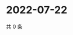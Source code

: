 # 2022-07-22

共 0 条

<!-- BEGIN WEIBO -->
<!-- 最后更新时间 Fri Jul 22 2022 06:00:42 GMT+0800 (China Standard Time) -->

<!-- END WEIBO -->
